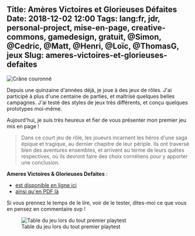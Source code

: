 Title: Amères Victoires et Glorieuses Défaites
Date: 2018-12-02 12:00
Tags: lang:fr, jdr, personal-project, mise-en-page, creative-commons, gamedesign, gratuit, @Simon, @Cedric, @Matt, @Henri, @Loïc, @ThomasG, jeux
Slug: ameres-victoires-et-glorieuses-defaites
---

<img alt="Crâne couronné" src="images/2018/12/bone-1299051_1280.png" class="small-img">

Depuis une quinzaine d'années déjà, je joue à des jeux de rôles.
J'ai participé à plus d'une centaine de parties, et maîtrisé quelques belles campagnes.
J'ai testé des styles de jeux très différents, et conçu quelques prototypes moi-même.

Aujourd'hui, je suis très heureux et fier de vous présenter mon premier jeu mis en page !

> Dans ce court jeu de rôle, les joueurs incarnent les héros d'une saga épique et tragique, au dernier chapitre de leur périple.
> Ils ont traversé bien des aventures ensembles, et arrivent au terme de leurs quêtes respectives,
> où ils devront faire des choix cornéliens pour y apporter une conclusion.

**Ameres Victoires & Glorieuses Defaites** :

- [est disponible en ligne ici](https://lucas-c.github.io/jdr/gdav/)
- [ainsi qu'en PDF là](https://github.com/Lucas-C/jdr/releases/download/gdav-v1.1.1/gdav-v1.1.1.pdf)

Si vous prennez le temps de le lire, voir de le tester,
dites-moi ce que vous en pensez en commentaire svp !

<figure>
  <img alt="Table du jeu lors du tout premier playtest" src="images/2018/12/IMG_20181013_173455.jpg">
  <figcaption>Table du jeu lors du tout premier playtest</figcaption>
</figure>

<style>
.small-img { max-height: 16rem; }
article img { max-height: 40rem; }
</style>
